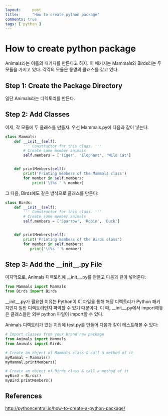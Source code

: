 ```yaml
---
layout:     post
title:      "How to create python package"
comments: true
tags: [ python ]
---
```


# How to create python package
Animals라는 이름의 패키지를 만든다고 하자. 이 패키지는 Mammals와 Birds라는 두 모듈을 가지고 있다. 각각의 모듈은 동명의 클래스를 갖고 있다.

## Step 1: Create the Package Directory
일단 Animals라는 디렉토리를 만든다.

## Step 2: Add Classes
이제, 각 모듈에 두 클래스를 만들자. 우선 Mammals.py에 다음과 같이 넣는다:
```python
class Mammals:
    def __init__(self):
        ''' Constructor for this class. '''
        # Create some member animals
        self.members = ['Tiger', 'Elephant', 'Wild Cat']


    def printMembers(self):
        print('Printing members of the Mammals class')
        for member in self.members:
            print('\t%s ' % member)
```

그 다음, Birds에도 같은 방식으로 클래스를 만든다:
```python
class Birds:
    def __init__(self):
        ''' Constructor for this class. '''
        # Create some member animals
        self.members = ['Sparrow', 'Robin', 'Duck']


    def printMembers(self):
        print('Printing members of the Birds class')
        for member in self.members:
           print('\t%s ' % member)
```

## Step 3: Add the \_\_init\_\_.py File

마지막으로, Animals 디렉토리에 \_\_init\_\_.py를 만들고 다음과 같이 넣어준다:
```python
from Mammals import Mammals
from Birds import Birds
```
\_\_init\_\_.py가 필요한 이유는 Python이 이 파일을 통해  해당 디렉토리가 Python 패키지인지 일반 디렉토리인지 파악할 수 있기 때문이다. 이 때, \_\_init\_\_.py에서 import해놓은 클래스들만  외부 python 파일이 import할 수 있다.

Animals 디렉토리가 있는 지점에 test.py를 만들어 다음과 같이 테스트해볼 수 있다:
```python
# Import classes from your brand new package
from Animals import Mammals
from Animals import Birds

# Create an object of Mammals class & call a method of it
myMammal = Mammals()
myMammal.printMembers()

# Create an object of Birds class & call a method of it
myBird = Birds()
myBird.printMembers()
```

## References
<http://pythoncentral.io/how-to-create-a-python-package/>
